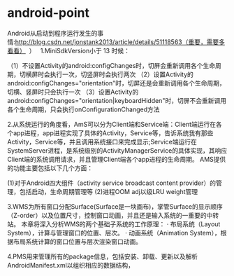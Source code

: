 # android-point
Android从启动到程序运行发生的事情:http://blog.csdn.net/jonstank2013/article/details/51118563（重要，需要多看看）
 ）
 
1.MiniSdkVersion小于 13 时候：

（1）不设置Activity的android:configChanges时，切屏会重新调用各个生命周期，切横屏时会执行一次，切竖屏时会执行两次
（2）设置Activity的android:configChanges="orientation"时，切屏还是会重新调用各个生命周期，切横、竖屏时只会执行一次
（3）设置Activity的android:configChanges="orientation|keyboardHidden"时，切屏不会重新调用各个生命周期，只会执行onConfigurationChanged方法


2.从系统运行的角度看，AmS可以分为Client端和Service端：Client端运行在各个app进程，app进程实现了具体的Activity，Service等，告诉系统我有那些Activity，Service等，并且调用系统接口来完成显示;Service端运行在SystemServer进程，是系统级别的ActivityManagerService的具体实现，其响应Client端的系统调用请求，并且管理Client端各个app进程的生命周期。
AMS提供的功能主要包括以下几个方面：
   
   (1)对于Android四大组件（activity service broadcast content provider）的管理，包括启动，生命周期管理等
   (2)进程OOM adj以级LRU weight管理



3.WMS为所有窗口分配Surface(Surface是一块画布)，掌管Surface的显示顺序（Z-order）以及位置尺寸，控制窗口动画，并且还是输入系统的一重要的中转站。
本章将深入分析WMS的两个基础子系统的工作原理：
·  布局系统（Layout System），计算与管理窗口的位置、层次。
·  动画系统（Animation System），根据布局系统计算的窗口位置与层次渲染窗口动画。



4.PMS用来管理所有的package信息，包括安装、卸载、更新以及解析AndroidManifest.xml以组织相应的数据结构，
